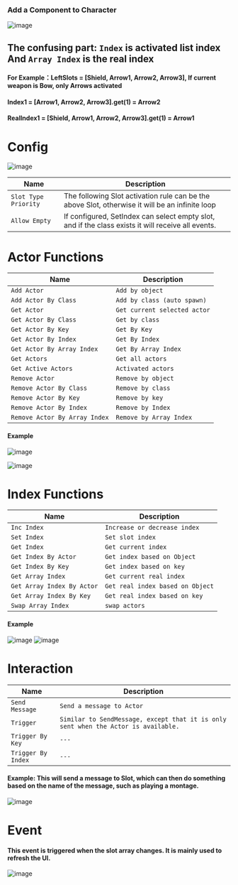 ### Add a Component to Character
![image](https://github.com/user-attachments/assets/beebe54e-1383-4da8-8bd8-389cc8dcc35c)

## The confusing part: `Index` is activated list index And `Array Index` is the real index
#### For Example：LeftSlots = [Shield, Arrow1, Arrow2, Arrow3], If current weapon is Bow, only Arrows activated
#### Index1 = [Arrow1, Arrow2, Arrow3].get(1) = Arrow2
#### RealIndex1 = [Shield, Arrow1, Arrow2, Arrow3].get(1) = Arrow1

# Config
![image](https://github.com/user-attachments/assets/4ef3b0bf-7dcf-4661-ad7a-40fa60903782)

| Name| Description |
| ----------- | ----------- |
| `Slot Type Priority` |  The following Slot activation rule can be the above Slot, otherwise it will be an infinite loop
| `Allow Empty` |  If configured, SetIndex can select empty slot, and if the class exists it will receive all events.

# Actor Functions

| Name| Description |
| ----------- | ----------- |
| `Add Actor` |  `Add by object` 
| `Add Actor By Class` |  `Add by class (auto spawn)` 
| `Get Actor` |  `Get current selected actor` 
| `Get Actor By Class` |  `Get by class` 
| `Get Actor By Key` |  `Get By Key` 
| `Get Actor By Index` |  `Get By Index` 
| `Get Actor By Array Index` |  `Get By Array Index` 
| `Get Actors` |  `Get all actors` 
| `Get Active Actors` |  `Activated actors` 
| `Remove Actor` |  `Remove by object` 
| `Remove Actor By Class` | `Remove by class` 
| `Remove Actor By Key` | `Remove by key`  
| `Remove Actor By Index` | `Remove by Index`  
| `Remove Actor By Array Index` | `Remove by Array Index`  

#### Example
![image](https://github.com/user-attachments/assets/488c7e34-1cea-40ee-866b-1e4d1a42ca2a)

![image](https://github.com/user-attachments/assets/51df2ddb-6e56-4c15-87d1-dd2fa7cc1417)


# Index Functions 
| Name| Description |
| ----------- | ----------- |
| `Inc Index` |  `Increase or decrease index` 
| `Set Index` |  `Set slot index` 
| `Get Index` |  `Get current index` 
| `Get Index By Actor` |  `Get index based on Object` 
| `Get Index By Key` |  `Get index based on key` 
| `Get Array Index` |  `Get current real index` 
| `Get Array Index By Actor` |  `Get real index based on Object` 
| `Get Array Index By Key` | `Get real index based on key`  
| `Swap Array Index` | `swap actors`  

#### Example
![image](https://github.com/user-attachments/assets/34a38c6a-5855-4192-9807-385660fa2b8a)
![image](https://github.com/user-attachments/assets/5f1895ee-c281-4c82-8240-6f6e12b00ff8)


# Interaction 
| Name| Description |
| ----------- | ----------- |
| `Send Message` |  `Send a message to Actor` 
| `Trigger` |  `Similar to SendMessage, except that it is only sent when the Actor is available.` 
| `Trigger By Key` |  `---` 
| `Trigger By Index` |  `---` 


#### Example: This will send a message to Slot, which can then do something based on the name of the message, such as playing a montage.
![image](https://github.com/user-attachments/assets/eba5ba1e-7ee6-45d3-916e-5e69520db7ce)



# Event

#### This event is triggered when the slot array changes. It is mainly used to refresh the UI.
![image](https://github.com/user-attachments/assets/0a8e4b68-0cfa-4243-a75f-289ce81e1c17)

